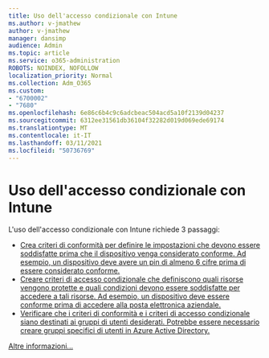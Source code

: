 ```yaml
---
title: Uso dell'accesso condizionale con Intune
ms.author: v-jmathew
author: v-jmathew
manager: dansimp
audience: Admin
ms.topic: article
ms.service: o365-administration
ROBOTS: NOINDEX, NOFOLLOW
localization_priority: Normal
ms.collection: Adm_O365
ms.custom:
- "6700002"
- "7680"
ms.openlocfilehash: 6e86c6b4c9c6adcbeac504acd5a10f2139d04237
ms.sourcegitcommit: 6312ee31561db36104f32282d019d069ede69174
ms.translationtype: MT
ms.contentlocale: it-IT
ms.lasthandoff: 03/11/2021
ms.locfileid: "50736769"
---
```

# <a name="using-conditional-access-with-intune"></a>Uso dell'accesso condizionale con Intune

L'uso dell'accesso condizionale con Intune richiede 3 passaggi:

- [Crea criteri di conformità per definire le impostazioni che devono essere soddisfatte prima che il dispositivo venga considerato conforme. Ad esempio, un dispositivo deve avere un pin di almeno 6 cifre prima di essere considerato conforme.](https://docs.microsoft.com/mem/intune/protect/create-compliance-policy)
- [Creare criteri di accesso condizionale che definiscono quali risorse vengono protette e quali condizioni devono essere soddisfatte per accedere a tali risorse. Ad esempio, un dispositivo deve essere conforme prima di accedere alla posta elettronica aziendale.](https://docs.microsoft.com/mem/intune/protect/tutorial-protect-email-on-unmanaged-devices#create-conditional-access-policies)
- [Verificare che i criteri di conformità e i criteri di accesso condizionale siano destinati ai gruppi di utenti desiderati. Potrebbe essere necessario creare gruppi specifici di utenti in Azure Active Directory.](https://docs.microsoft.com/troubleshoot/mem/intune/troubleshoot-conditional-access)

[Altre informazioni...](https://docs.microsoft.com/mem/intune/protect/device-compliance-get-started)
